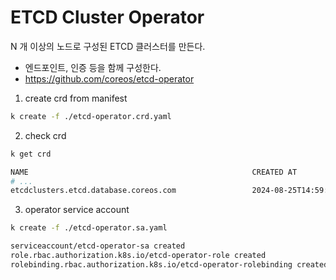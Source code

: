 # ETCD Cluster Operator

N 개 이상의 노드로 구성된 ETCD 클러스터를 만든다.
- 엔드포인트, 인증 등을 함께 구성한다.
- https://github.com/coreos/etcd-operator


1. create crd from manifest
```sh
k create -f ./etcd-operator.crd.yaml
```

2. check crd
```sh
k get crd

NAME                                                  CREATED AT
# ...
etcdclusters.etcd.database.coreos.com                 2024-08-25T14:59:07Z
```

3. operator service account
```sh
k create -f ./etcd-operator.sa.yaml

serviceaccount/etcd-operator-sa created
role.rbac.authorization.k8s.io/etcd-operator-role created
rolebinding.rbac.authorization.k8s.io/etcd-operator-rolebinding created
```